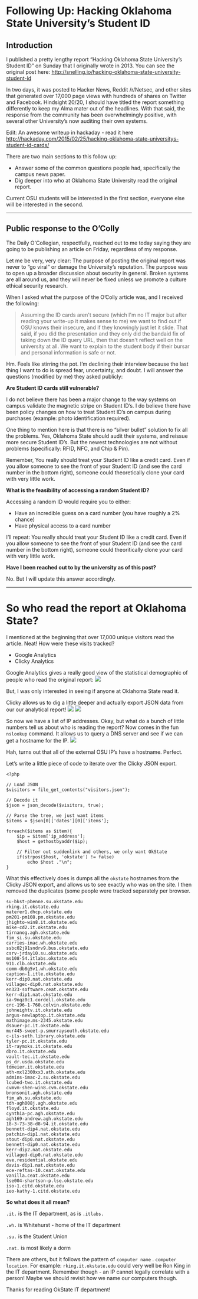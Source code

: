 # Following Up: Hacking Oklahoma State University’s Student ID

## Introduction

I published a pretty lengthy report “Hacking Oklahoma State University’s Student ID” on Sunday that I originally wrote in 2013. You can see the original post here: http://snelling.io/hacking-oklahoma-state-university-student-id

In two days, it was posted to Hacker News, Reddit /r/Netsec, and other sites that generated over 17,000 page views with hundreds of shares on Twitter and Facebook. Hindsight 20/20, I should have titled the report something differently to keep my Alma mater out of the headlines. With that said, the response from the community has been overwhelmingly positive, with several other University’s now auditing their own systems.

Edit: An awesome writeup in hackaday - read it here http://hackaday.com/2015/02/25/hacking-oklahoma-state-universitys-student-id-cards/

There are two main sections to this follow up:
- Answer some of the common questions people had, specifically the campus news paper.
- Dig deeper into who at Oklahoma State University read the original report.

Current OSU students will be interested in the first section, everyone else will be interested in the second. 

---------------------------------

## Public response to the O’Colly

The Daily O'Collegian, respectfully, reached out to me today saying they are going to be publishing an article on Friday, regardless of my response. 

Let me be very, very clear: The purpose of posting the original report was never to “go viral” or damage the University’s reputation. The purpose was to open up a broader discussion about security in general. Broken systems are all around us, and they will never be fixed unless we promote a culture ethical security research.

When I asked what the purpose of the O’Colly article was, and I received the following:

>Assuming the ID cards aren't secure (which I'm no IT major but after reading your write-up it makes sense to me) we want to find out if OSU knows their insecure, and if they knowingly just let it slide. That said, if you did the presentation and they only did the bandaid fix of taking down the ID query URL, then that doesn't reflect well on the university at all. We want to explain to the student body if their bursar and personal information is safe or not.

Hm. Feels like stirring the pot. I’m declining their interview because the last thing I want to do is spread fear, uncertainty, and doubt. I will answer the questions (modified by me) they asked publicly:

**Are Student ID cards still vulnerable?**

I do not believe there has been a major change to the way systems on campus validate the magnetic stripe on Student ID’s. I do believe there have been policy changes on how to treat Student ID’s on campus during purchases (example: photo identification required). 

One thing to mention here is that there is no “silver bullet” solution to fix all the problems. Yes, Oklahoma State should audit their systems, and reissue more secure Student ID’s. But the newest technologies are not without problems (specifically: RFID, NFC, and Chip & Pin).

Remember, You really should treat your Student ID like a credit card. Even if you allow someone to see  the front of your Student ID (and see the card number in the bottom right), someone could theoretically clone your card with very little work.

**What is the feasibility of accessing a random Student ID?**

Accessing a random ID would require you to either:
- Have an incredible guess on a card number (you have roughly a 2% chance)
- Have physical access to a card number

I’ll repeat: You really should treat your Student ID like a credit card. Even if you allow someone to see  the front of your Student ID (and see the card number in the bottom right), someone could theoritically clone your card with very little work.

**Have I been reached out to by the university as of this post?**

No. But I will update this answer accordingly.

---------------------------------

# So who read the report at Oklahoma State?

I mentioned at the beginning that over 17,000 unique visitors read the article. Neat! How were these visits tracked?
- Google Analytics
- Clicky Analytics

Google Analytics gives a really good view of the statistical demographic of people who read the original report:
[![](/images/quuulf90fuczew.png)](/images/quuulf90fuczew.png)

But, I was only interested in seeing if anyone at Oklahoma State read it.

Clicky allows us to dig a little deeper and actually export JSON data from our our analytical report!
[![](/images/kj4j6dhemn8gnw.png)](/images/kj4j6dhemn8gnw.png)
[![](/images/cdtkjlfstqeua.png)](/images/cdtkjlfstqeua.png)

So now we have a list of IP addresses. Okay, but what do a bunch of little numbers tell us about who is reading the report? Now comes in the fun `nslookup` command. It allows us to query a DNS server and see if we can get a hostname for the IP.
[![](/images/8pcdba4yu816a.png)](/images/8pcdba4yu816a.png)

Hah, turns out that all of the external OSU IP’s have a hostname. Perfect. 

Let’s write a little piece of code to iterate over the Clicky JSON export.

```
<?php

// Load JSON
$visitors = file_get_contents("visitors.json");

// Decode it
$json = json_decode($visitors, true);

// Parse the tree, we just want items
$items = $json[0]['dates'][0]['items'];

foreach($items as $item){
	$ip = $item['ip_address'];
	$host = gethostbyaddr($ip);

	// Filter out suddenlink and others, we only want OkState
	if(strpos($host, 'okstate') != false)
		echo $host ."\n";
}
```

What this effectively does is dumps all the `okstate` hostnames from the Clicky JSON export, and allows us to see exactly who was on the site. I then removed the duplicates (some people were tracked separately per browser.

```
su-bkst-pbenne.su.okstate.edu
rking.it.okstate.edu
materer1.dhcp.okstate.edu
pm201-pm108.pm.okstate.edu
jhighto-win8.it.okstate.edu
mike-cd2.it.okstate.edu
tirnanog.agh.okstate.edu
fim_si.su.okstate.edu
carries-imac.wh.okstate.edu
ssbc02j91sndrv9.bus.okstate.edu
csrv-jrday10.su.okstate.edu
ms108-54.itlabs.okstate.edu
911.clb.okstate.edu
comm-db8g5v1.wh.okstate.edu
caption-1.itle.okstate.edu
kerr-dip0.nat.okstate.edu
villagec-dip0.nat.okstate.edu
en323-software.ceat.okstate.edu
kerr-dip1.nat.okstate.edu
ia-9nqz0c1.cordell.okstate.edu
crc-196-1-760.colvin.okstate.edu
johneightv.it.okstate.edu
argus-newlaptop.it.okstate.edu
mathimage.ms-2345.okstate.edu
dsauer-pc.it.okstate.edu
mur445-sweet-p.smurraysouth.okstate.edu
c-ils-seth.library.okstate.edu
tyler-pc.it.okstate.edu
it-raymoks.it.okstate.edu
dbro.it.okstate.edu
vault-tec.it.okstate.edu
ps_dr.usda.okstate.edu
tdmeier.it.okstate.edu
ath-mxl2300xx3.ath.okstate.edu
admins-imac-2.su.okstate.edu
lcubed-two.it.okstate.edu
cvmvm-shen-win8.cvm.okstate.edu
bronsonit.agh.okstate.edu
fim_ah.su.okstate.edu
tdh-agh008j.agh.okstate.edu
floyd.it.okstate.edu
cynthia-pc.agh.okstate.edu
agh169-andrew.agh.okstate.edu
18-3-73-38-d8-94.it.okstate.edu
bennett-dip4.nat.okstate.edu
patchin-dip1.nat.okstate.edu
stout-dip0.nat.okstate.edu
bennett-dip0.nat.okstate.edu
kerr-dip2.nat.okstate.edu
villaged-dip0.nat.okstate.edu
eve.residential.okstate.edu
davis-dip1.nat.okstate.edu
ece-reftas-10.ceat.okstate.edu
vanilla.ceat.okstate.edu
lse004-shartson-p.lse.okstate.edu
iso-1.citd.okstate.edu
ieo-kathy-1.citd.okstate.edu
```

**So what does it all mean?**

`.it.` is the IT department, as is `.itlabs.`

`.wh.` is Whitehurst - home of the IT department

`.su.` is the Student Union

`.nat.` is most likely a dorm

There are others, but it follows the pattern of `computer name` . `computer location`. For example: `rking.it.okstate.edu` could very well be Ron King in the IT department. Remember though - an IP cannot legally correlate with a person! Maybe we should revisit how we name our computers though.

Thanks for reading OkState IT department! 